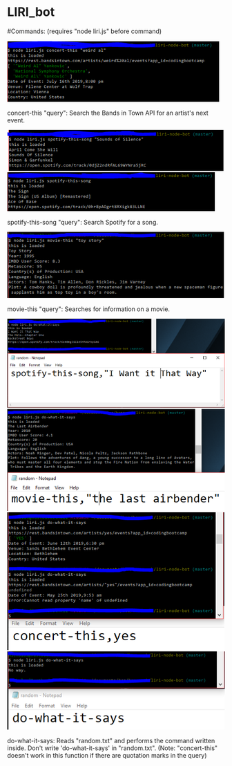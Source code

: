 # LIRI_bot

#Commands:
(requires "node liri.js" before command)

![concert-this](/images/concertthissample.PNG)

concert-this "query": Search the Bands in Town API for an artist's next event.

![spotify-this-song](/images/spotifythissample.PNG)
![spotify-null](/images/spotifynullsample.PNG)

spotify-this-song "query": Search Spotify for a song.

![movie-this](/images/moviethissample.PNG)

movie-this "query": Searches for information on a movie.

![dowhat1](/images/dowhatitsayssample1.PNG)
![dowhat2](/images/dowhatitsayssample2.PNG)
![dowhat3](/images/dowhatitsayssample3.PNG)
![dowhat4](/images/dowhatitsaysfailsafe.PNG)

do-what-it-says: Reads "random.txt" and performs the command written inside.
Don't write 'do-what-it-says' in "random.txt".
(Note: "concert-this" doesn't work in this function if there are quotation marks in the query)
